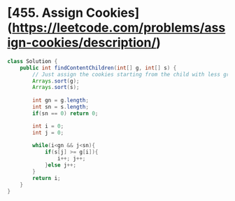 # [455. Assign Cookies] (https://leetcode.com/problems/assign-cookies/description/)

```java
class Solution {
    public int findContentChildren(int[] g, int[] s) {
        // Just assign the cookies starting from the child with less greediness to maximize the number of happy children .
        Arrays.sort(g);
        Arrays.sort(s);
        
        int gn = g.length;
        int sn = s.length;
        if(sn == 0) return 0;

        int i = 0;
        int j = 0;
        
        while(i<gn && j<sn){
            if(s[j] >= g[i]){
                i++; j++;
            }else j++;
        }
        return i;
    }
}
```